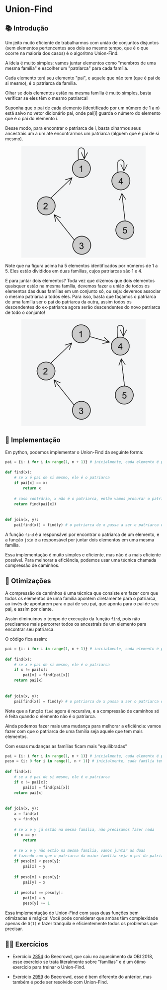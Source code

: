 # Union-Find

## 📚 Introdução

Um jeito muito eficiente de trabalharmos com união de conjuntos disjuntos (sem elementos pertencentes aos dois ao mesmo tempo, que é o que ocorre na maioria dos casos) é o algoritmo Union-Find.

A ideia é muito simples: vamos juntar elementos como "membros de uma mesma família" e escolher um "patriarca" para cada família.

Cada elemento terá seu elemento "pai", e aquele que não tem (que é pai de si mesmo), é o patriarca da família.

Olhar se dois elementos estão na mesma família é muito simples, basta verificar se eles têm o mesmo patriarca!

Suponha que o pai de cada elemento (identificado por um número de 1 a n) está salvo no vetor dicionário pai, onde pai[i] guarda o número do elemento que é o pai do elemento i.

Desse modo, para encontrar o patriarca de i, basta olharmos seus ancestrais um a um até encontrarmos um patriarca (alguém que é pai de si 
mesmo).

<p align='center'>
<img src='../assets/union1.png' width=400>
</p>

Note que na figura acima há 5 elementos identificados por números de 1 a 5. Eles estão divididos em duas famílias, cujos patriarcas são 1 e 4.

E para juntar dois elementos? Toda vez que dizemos que dois elementos quaisquer estão na mesma família, devemos fazer a união de todos os elementos das duas famílias em um conjunto só, ou seja: devemos associar o mesmo patriarca a todos eles. Para isso, basta que façamos o patriarca de uma família ser o pai do patriarca da outra, assim todos os descendentes do ex-patriarca agora serão descendentes do novo patriarca de todo o conjunto!

<p align='center'>
<img src='../assets/union2.png' width=400>
</p>

## 🔗 Implementação

Em python, podemos implementar o Union-Find da seguinte forma:

```py
pai = {i: i for i in range(1, n + 1)} # inicialmente, cada elemento é pai de si mesmo

def find(x):
    # se x é pai de si mesmo, ele é o patriarca
    if pai[x] == x:
        return x

    # caso contrário, x não é o patriarca, então vamos procurar o patriarca de seu pai
    return find(pai[x])


def join(x, y):
    pai[find(x)] = find(y) # o patriarca de x passa a ser o patriarca de y
```

A função `find` é a responsável por encontrar o patriarca de um elemento, e a função `join` é a responsável por juntar dois elementos em uma mesma família.

Essa implementação é muito simples e eficiente, mas não é a mais eficiente possível. Para melhorar a eficiência, podemos usar uma técnica chamada compressão de caminhos.

## 📐 Otimizações

A compressão de caminhos é uma técnica que consiste em fazer com que todos os elementos de uma família apontem diretamente para o patriarca, ao invés de apontarem para o pai de seu pai, que aponta para o pai de seu pai, e assim por diante.

Assim diminuimos o tempo de execução da função `find`, pois não precisamos mais percorrer todos os ancestrais de um elemento para encontrar seu patriarca.

O código fica assim:

```py
pai = {i: i for i in range(1, n + 1)} # inicialmente, cada elemento é pai de si mesmo

def find(x):
    # se x é pai de si mesmo, ele é o patriarca
    if x != pai[x]:
        pai[x] = find(pai[x])
    return pai[x]


def join(x, y):
    pai[find(x)] = find(y) # o patriarca de x passa a ser o patriarca de y
```

Note que a função `find` agora é recursiva, e a compressão de caminhos só é feita quando o elemento não é o patriarca.

Ainda podemos fazer mais uma mudança para melhorar a eficiência: vamos fazer com que o patriarca de uma família seja aquele que tem mais elementos.

Com essas mudanças as famílias ficam mais "equilibradas"

```py
pai = {i: i for i in range(1, n + 1)} # inicialmente, cada elemento é pai de si mesmo
peso = {i: 0 for i in range(1, n + 1)} # inicialmente, cada família tem peso 0

def find(x):
    # se x é pai de si mesmo, ele é o patriarca
    if x != pai[x]:
        pai[x] = find(pai[x])
    return pai[x]


def join(x, y):
    x = find(x)
    y = find(y)

    # se x e y já estão na mesma família, não precisamos fazer nada
    if x == y:
        return

    # se x e y não estão na mesma família, vamos juntar as duas
    # fazendo com que o patriarca da maior família seja o pai do patriarca da menor família
    if peso[x] < peso[y]:
        pai[x] = y

    if peso[x] > peso[y]:
        pai[y] = x

    if peso[x] == peso[y]:
        pai[x] = y
        peso[y] += 1
```

Essa implementação do Union-Find com suas duas funções bem otimizadas é mágica! Você pode considerar que ambas têm complexidade apenas de `O(1)` e fazer tranquila e eficientemente todos os problemas que precisar.

## 🧑‍🏫 Exercícios

- Exercício [2854](https://www.beecrowd.com.br/judge/pt/problems/view/2412) do Beecrowd, que caiu no aquecimento da OBI 2018, esse exercício se trata literalmente sobre "famílias" e é um ótimo exercício para treinar o Union-Find.

- Exercício [2959](https://www.beecrowd.com.br/judge/pt/problems/view/2959) do Beecrowd, esse é bem diferente do anterior, mas também é pode ser resolvido com Union-Find.
